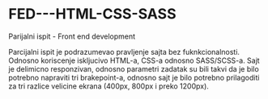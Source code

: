 # FED---HTML-CSS-SASS
Parijalni ispit - Front end development

Parcijalni ispit je podrazumevao pravljenje sajta bez fuknkcionalnosti. Odnosno koriscenje iskljucivo HTML-a, CSS-a odnosno SASS/SCSS-a.
Sajt je delimicno responzivan, odnosno parametri zadatak su bili takvi da je bilo potrebno napraviti tri brakepoint-a, odnosno sajt
je bilo potrebno prilagoditi za tri razlice velicine ekrana (400px, 800px i preko 1200px).


